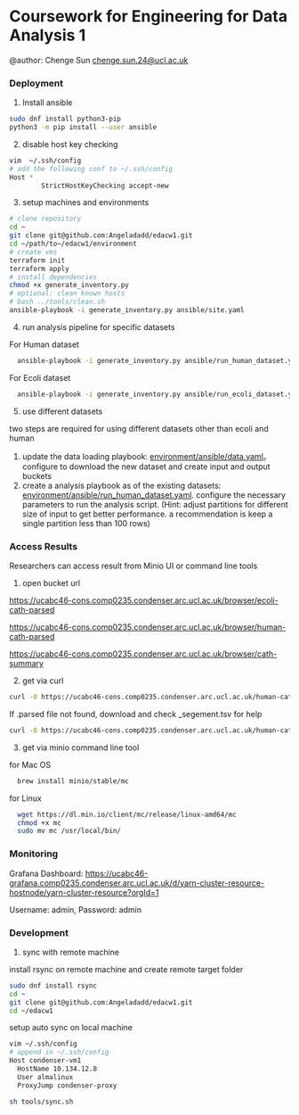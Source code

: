 # Coursework for Engineering for Data Analysis 1

@author: Chenge Sun <chenge.sun.24@ucl.ac.uk>

### Deployment

1. Install ansible

```sh
sudo dnf install python3-pip
python3 -m pip install --user ansible
```

2. disable host key checking
```sh
vim  ~/.ssh/config
# add the following conf to ~/.ssh/config
Host *
        StrictHostKeyChecking accept-new
```
3. setup machines and environments
```sh
# clone repository
cd ~
git clone git@github.com:Angeladadd/edacw1.git
cd ~/path/to~/edacw1/environment
# create vms
terraform init
terraform apply
# install dependencies
chmod +x generate_inventory.py
# optional: clean known hosts
# bash ../tools/clean.sh
ansible-playbook -i generate_inventory.py ansible/site.yaml
```

4. run analysis pipeline for specific datasets

  For Human dataset

```sh
  ansible-playbook -i generate_inventory.py ansible/run_human_dataset.yaml
  ```

  For Ecoli dataset

```sh
  ansible-playbook -i generate_inventory.py ansible/run_ecoli_dataset.yaml
  ```

5. use different datasets

  two steps are required for using different datasets other than ecoli and human

  1. update the data loading playbook: [environment/ansible/data.yaml](https://github.com/Angeladadd/edacw1/blob/main/environment/ansible/data.yaml#L12)。 configure to download the new dataset and create input and output buckets
  2. create a analysis playbook as of the existing datasets: [environment/ansible/run_human_dataset.yaml](https://github.com/Angeladadd/edacw1/blob/main/environment/ansible/run_human_dataset.yaml).
  configure the necessary parameters to run the analysis script. (Hint: adjust partitions for different size of input to get better performance. a recommendation is keep a single partition less than 100 rows)


### Access Results

Researchers can access result from Minio UI or command line tools

1. open bucket url

https://ucabc46-cons.comp0235.condenser.arc.ucl.ac.uk/browser/ecoli-cath-parsed

https://ucabc46-cons.comp0235.condenser.arc.ucl.ac.uk/browser/human-cath-parsed

https://ucabc46-cons.comp0235.condenser.arc.ucl.ac.uk/browser/cath-summary

2. get via curl

```sh
curl -O https://ucabc46-cons.comp0235.condenser.arc.ucl.ac.uk/human-cath-parsed/AF-A0A024RBG1-F1-model_v4.parsed
```
  If .parsed file not found, download and check \_segement.tsv for help

```sh
curl -O https://ucabc46-cons.comp0235.condenser.arc.ucl.ac.uk/human-cath-parsed/AF-A0A024RBG1-F1-model_v4_segment.tsv
```

3. get via minio command line tool

  for Mac OS
```sh
  brew install minio/stable/mc
  ```

  for Linux
```sh
  wget https://dl.min.io/client/mc/release/linux-amd64/mc
  chmod +x mc
  sudo mv mc /usr/local/bin/
  ```

### Monitoring

Grafana Dashboard: https://ucabc46-grafana.comp0235.condenser.arc.ucl.ac.uk/d/yarn-cluster-resource-hostnode/yarn-cluster-resource?orgId=1

Username: admin, Password: admin

### Development

1. sync with remote machine

install rsync on remote machine and create remote target folder

```sh
sudo dnf install rsync
cd ~
git clone git@github.com:Angeladadd/edacw1.git
cd ~/edacw1
```

setup auto sync on local machine

```sh
vim ~/.ssh/config
# append in ~/.ssh/config
Host condenser-vm1
  HostName 10.134.12.8
  User almalinux
  ProxyJump condenser-proxy

sh tools/sync.sh
```
